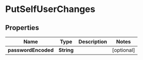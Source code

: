 

# PutSelfUserChanges


## Properties

| Name | Type | Description | Notes |
|------------ | ------------- | ------------- | -------------|
|**passwordEncoded** | **String** |  |  [optional] |



